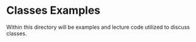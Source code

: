 # Classes Examples
Within this directory will be examples and lecture code utilized to discuss classes.